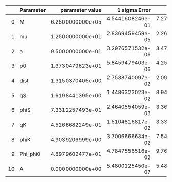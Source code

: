 |    | Parameter   |   parameter value |    1 sigma Error |   Relative Error |              SNR |
|---:|:------------|------------------:|-----------------:|-----------------:|-----------------:|
|  0 | M           |  6.2500000000e+05 | 4.5441608246e-01 | 7.2706573194e-07 | 6.6673319689e+01 |
|  1 | mu          |  1.2500000000e+01 | 2.8369459459e-05 | 2.2695567567e-06 | 6.6673319689e+01 |
|  2 | a           |  9.5000000000e-01 | 3.2976571532e-06 | 3.4712180560e-06 | 6.6673319689e+01 |
|  3 | p0          |  1.3730479623e+01 | 5.8459479403e-06 | 4.2576429235e-07 | 6.6673319689e+01 |
|  4 | dist        |  1.3150370405e+00 | 2.7538740097e-02 | 2.0941417807e-02 | 6.6673319689e+01 |
|  5 | qS          |  1.6198441395e+00 | 1.4486323023e-02 | 8.9430351167e-03 | 6.6673319689e+01 |
|  6 | phiS        |  7.3312257493e-01 | 2.4640554059e-03 | 3.3610415095e-03 | 6.6673319689e+01 |
|  7 | qK          |  4.5266682249e-01 | 1.5104816817e-02 | 3.3368508727e-02 | 6.6673319689e+01 |
|  8 | phiK        |  4.9039206999e+00 | 3.7006666634e-02 | 7.5463427936e-03 | 6.6673319689e+01 |
|  9 | Phi_phi0    |  4.8979602477e-01 | 4.7847556516e-02 | 9.7688740000e-02 | 6.6673319689e+01 |
| 10 | A           |  0.0000000000e+00 | 5.4800125450e-07 | 5.4800125450e-07 | 6.6673319689e+01 |